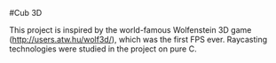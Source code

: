 #Cub 3D

This project is inspired by the world-famous Wolfenstein 3D game (http://users.atw.hu/wolf3d/), which
was the first FPS ever. Raycasting technologies were studied in the project on pure C.
